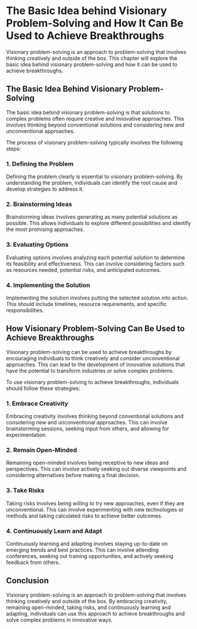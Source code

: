 # The Basic Idea behind Visionary Problem-Solving and How It Can Be Used to Achieve Breakthroughs

Visionary problem-solving is an approach to problem-solving that involves thinking creatively and outside of the box. This chapter will explore the basic idea behind visionary problem-solving and how it can be used to achieve breakthroughs.

The Basic Idea Behind Visionary Problem-Solving
-----------------------------------------------

The basic idea behind visionary problem-solving is that solutions to complex problems often require creative and innovative approaches. This involves thinking beyond conventional solutions and considering new and unconventional approaches.

The process of visionary problem-solving typically involves the following steps:

### 1. Defining the Problem

Defining the problem clearly is essential to visionary problem-solving. By understanding the problem, individuals can identify the root cause and develop strategies to address it.

### 2. Brainstorming Ideas

Brainstorming ideas involves generating as many potential solutions as possible. This allows individuals to explore different possibilities and identify the most promising approaches.

### 3. Evaluating Options

Evaluating options involves analyzing each potential solution to determine its feasibility and effectiveness. This can involve considering factors such as resources needed, potential risks, and anticipated outcomes.

### 4. Implementing the Solution

Implementing the solution involves putting the selected solution into action. This should include timelines, resource requirements, and specific responsibilities.

How Visionary Problem-Solving Can Be Used to Achieve Breakthroughs
------------------------------------------------------------------

Visionary problem-solving can be used to achieve breakthroughs by encouraging individuals to think creatively and consider unconventional approaches. This can lead to the development of innovative solutions that have the potential to transform industries or solve complex problems.

To use visionary problem-solving to achieve breakthroughs, individuals should follow these strategies:

### 1. Embrace Creativity

Embracing creativity involves thinking beyond conventional solutions and considering new and unconventional approaches. This can involve brainstorming sessions, seeking input from others, and allowing for experimentation.

### 2. Remain Open-Minded

Remaining open-minded involves being receptive to new ideas and perspectives. This can involve actively seeking out diverse viewpoints and considering alternatives before making a final decision.

### 3. Take Risks

Taking risks involves being willing to try new approaches, even if they are unconventional. This can involve experimenting with new technologies or methods and taking calculated risks to achieve better outcomes.

### 4. Continuously Learn and Adapt

Continuously learning and adapting involves staying up-to-date on emerging trends and best practices. This can involve attending conferences, seeking out training opportunities, and actively seeking feedback from others.

Conclusion
----------

Visionary problem-solving is an approach to problem-solving that involves thinking creatively and outside of the box. By embracing creativity, remaining open-minded, taking risks, and continuously learning and adapting, individuals can use this approach to achieve breakthroughs and solve complex problems in innovative ways.
